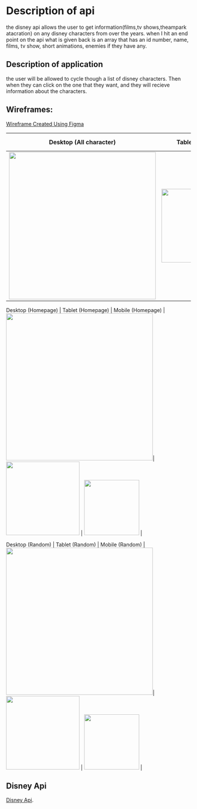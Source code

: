 # Description of api

the disney api allows the user to get information(films,tv shows,theampark atacration) on any disney characters from over the years.
when I hit an end point on the api what is given back is an array that has an id number, name, films, tv show, short animations, enemies if they have any.

## Description of application

the user will be allowed to cycle though a list of disney characters. Then when they can click on the one that they want, and they will recieve information about the characters.


## Wireframes:
[Wireframe Created Using Figma](https://www.figma.com/file/e4nOWmsBEYLBgRfb3t4tlO/Disney-Pedia?node-id=0%3A1)

Desktop (All character)         |        Tablet (Listing) | Mobile (All character)  |
:-------------------------:|:-------------------------:|:------------------:
<img src="https://i.postimg.cc/htLSMfNJ/disney-All-characters-2022-03-21-at-3-15-27-AM.png" width="400">| <img src="https://i.postimg.cc/MKRGndvg/diseny-tablet-all-characters-2022-03-21-at-12-52-56-PM.png" width="200">  | <img src="https://i.postimg.cc/Kvgck9ND/disney-mobile-all-character-2022-03-21-at-3-19-25-AM.png" width="150">  |

Desktop (Homepage)                   |        Tablet (Homepage)            | Mobile (Homepage)          |
 <img src="https://i.postimg.cc/rpqqHqLf/disney-search-desktop-2022-03-21-at-3-16-30-AM.png" width="400">| <img src="https://i.postimg.cc/qvTvyyKq/diseny-tablet-search-2022-03-21-at-1-03-17-PM.png" width="200">  | <img src="https://i.postimg.cc/T1BRNmRb/disney-mobile-search-2022-03-21-at-3-21-12-AM.png" width="150">  |

 Desktop (Random)                   |        Tablet (Random)            | Mobile (Random)          |
 <img src="https://i.postimg.cc/cLyxQQky/disney-rabdom-2022-03-21-at-3-18-24-AM.png" width="400">| <img src="https://i.postimg.cc/VkWLRv9R/disney-tablet-random2022-03-21-at-1-10-30-PM.png" width="200">  | <img src="https://i.postimg.cc/xjBCjWTK/diseny-mobile-random-2022-03-21-at-1-31-43-PM.png" width="150">  |

## Disney Api

[Disney Api](https://disneyapi.dev/).
